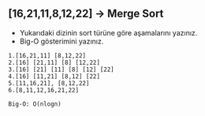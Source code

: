 ## [16,21,11,8,12,22] -> Merge Sort
- Yukarıdaki dizinin sort türüne göre aşamalarını yazınız.
- Big-O gösterimini yazınız.
```
1.[16,21,11] [8,12,22]
2.[16] [21,11] [8] [12,22]
3.[16] [21] [11] [8] [12] [22]
4.[16] [11,21] [8,12] [22]
5.[11,16,21], [8,12,22]
6.[8,11,12,16,21,22]

Big-O: O(nlogn)
```